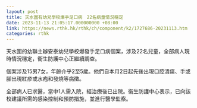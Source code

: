 ```yaml
---
layout: post
title: 天水圍有幼兒學校爆手足口病　22名病童情況穩定
date: 2023-11-13 21:05:17.000000000 +08:00
link: https://news.rthk.hk/rthk/ch/component/k2/1727686-20231113.htm
categories: rthk
---
```


天水圍的幼聯主辦安泰幼兒學校爆發手足口病個案，涉及22名兒童，全部病人現時情況穩定，衞生防護中心正繼續調查。

個案涉及15男7女，年齡介乎2至5歲。他們自本月2日起先後出現口腔潰瘍、手或腳出現紅疹或水疱和發燒等病徵。

全部病人已求醫，當中1人需入院，經治療後已出院。衞生防護中心表示，已向該校建議所需的感染控制和預防措施，並進行醫學監察。

